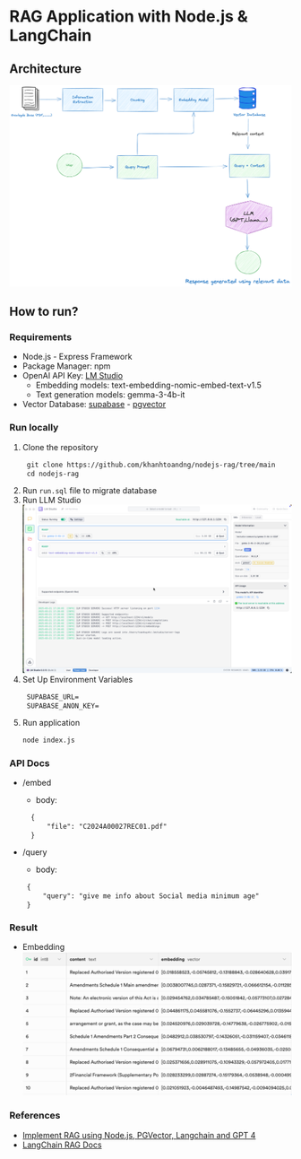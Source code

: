 # RAG Application with Node.js & LangChain

## Architecture

![Architecture](/assets/rag-architecture.png)

## How to run?

### Requirements

- Node.js - Express Framework
- Package Manager: npm
- OpenAI API Key: [LM Studio](https://lmstudio.ai/)
  - Embedding models: text-embedding-nomic-embed-text-v1.5
  - Text generation models: gemma-3-4b-it
- Vector Database: [supabase](https://supabase.com/) - [pgvector](https://github.com/pgvector/pgvector)

### Run locally

1. Clone the repository
   ```
    git clone https://github.com/khanhtoandng/nodejs-rag/tree/main
    cd nodejs-rag
   ```
2. Run `run.sql` file to migrate database
3. Run LLM Studio
   ![LM Studio](/assets/lmstudio.png)
4. Set Up Environment Variables
   ```
    SUPABASE_URL=
    SUPABASE_ANON_KEY=
   ```
5. Run application
   ```bash
   node index.js
   ```

### API Docs

- /embed

  - body:

  ```
    {
        "file": "C2024A00027REC01.pdf"
    }
  ```

- /query
  - body:
  ```
   {
       "query": "give me info about Social media minimum age"
   }
  ```

### Result

- Embedding
  ![Embedding](/assets/embed-vector.png)

### References

- [Implement RAG using Node.js, PGVector, Langchain and GPT 4](https://github.com/TheFisola/rag-poc)
- [LangChain RAG Docs](https://js.langchain.com/v0.2/docs/tutorials/rag/)
